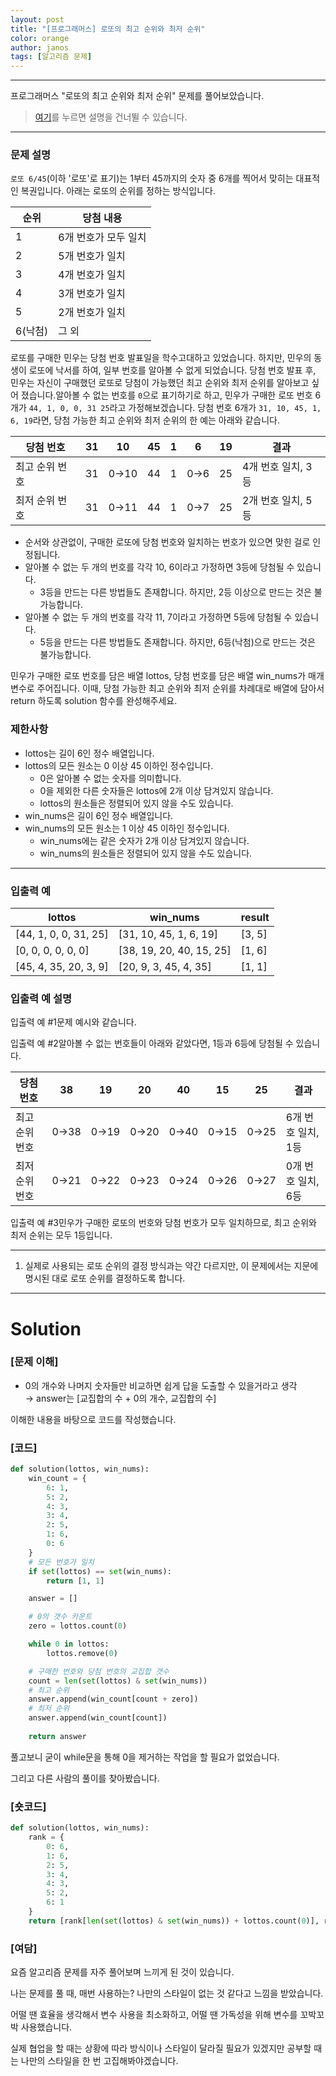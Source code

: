 ```yaml
---
layout: post
title: "[프로그래머스] 로또의 최고 순위와 최저 순위"
color: orange
author: janos
tags: [알고리즘 문제]
---
```


---

프로그래머스 "로또의 최고 순위와 최저 순위" 문제를 풀어보았습니다.

> [여기](#solution)를 누르면 설명을 건너뛸 수 있습니다.

---

### **문제 설명**

`로또 6/45`(이하 '로또'로 표기)는 1부터 45까지의 숫자 중 6개를 찍어서 맞히는 대표적인 복권입니다. 아래는 로또의 순위를 정하는 방식입니다.

| 순위 | 당첨 내용 |
| ------ | --------- |
|1 | 6개 번호가 모두 일치|
|2 | 5개 번호가 일치|
|3 | 4개 번호가 일치|
|4 | 3개 번호가 일치|
|5 | 2개 번호가 일치|
|6(낙첨) | 그 외|

로또를 구매한 민우는 당첨 번호 발표일을 학수고대하고 있었습니다. 하지만, 민우의 동생이 로또에 낙서를 하여, 일부 번호를 알아볼 수 없게 되었습니다. 당첨 번호 발표 후, 민우는 자신이 구매했던 로또로 당첨이 가능했던 최고 순위와 최저 순위를 알아보고 싶어 졌습니다.알아볼 수 없는 번호를 `0`으로 표기하기로 하고, 민우가 구매한 로또 번호 6개가 `44, 1, 0, 0, 31 25`라고 가정해보겠습니다. 당첨 번호 6개가 `31, 10, 45, 1, 6, 19`라면, 당첨 가능한 최고 순위와 최저 순위의 한 예는 아래와 같습니다.

|당첨 번호|	31|	10|	45|	1|	6|	19|	결과|
|---------|-------|----|---|---|----|-----|-----|
|최고 순위 번호|	31|	0→10|	44|	1|	0→6|	25|	4개 번호 일치, 3등|
|최저 순위 번호|	31|	0→11|	44|	1|	0→7|	25|	2개 번호 일치, 5등|

- 순서와 상관없이, 구매한 로또에 당첨 번호와 일치하는 번호가 있으면 맞힌 걸로 인정됩니다.
- 알아볼 수 없는 두 개의 번호를 각각 10, 6이라고 가정하면 3등에 당첨될 수 있습니다.
    - 3등을 만드는 다른 방법들도 존재합니다. 하지만, 2등 이상으로 만드는 것은 불가능합니다.
- 알아볼 수 없는 두 개의 번호를 각각 11, 7이라고 가정하면 5등에 당첨될 수 있습니다.
    - 5등을 만드는 다른 방법들도 존재합니다. 하지만, 6등(낙첨)으로 만드는 것은 불가능합니다.

민우가 구매한 로또 번호를 담은 배열 lottos, 당첨 번호를 담은 배열 win_nums가 매개변수로 주어집니다. 이때, 당첨 가능한 최고 순위와 최저 순위를 차례대로 배열에 담아서 return 하도록 solution 함수를 완성해주세요.

### 제한사항

- lottos는 길이 6인 정수 배열입니다.
- lottos의 모든 원소는 0 이상 45 이하인 정수입니다.
    - 0은 알아볼 수 없는 숫자를 의미합니다.
    - 0을 제외한 다른 숫자들은 lottos에 2개 이상 담겨있지 않습니다.
    - lottos의 원소들은 정렬되어 있지 않을 수도 있습니다.
- win_nums은 길이 6인 정수 배열입니다.
- win_nums의 모든 원소는 1 이상 45 이하인 정수입니다.
    - win_nums에는 같은 숫자가 2개 이상 담겨있지 않습니다.
    - win_nums의 원소들은 정렬되어 있지 않을 수도 있습니다.

---

### 입출력 예

|lottos|	win_nums|	result|
|------|----------|-------|
|[44, 1, 0, 0, 31, 25]|	[31, 10, 45, 1, 6, 19]|	[3, 5]|
|[0, 0, 0, 0, 0, 0]|	[38, 19, 20, 40, 15, 25]|	[1, 6]|
|[45, 4, 35, 20, 3, 9]|	[20, 9, 3, 45, 4, 35]|	[1, 1]|

### 입출력 예 설명

입출력 예 #1문제 예시와 같습니다.

입출력 예 #2알아볼 수 없는 번호들이 아래와 같았다면, 1등과 6등에 당첨될 수 있습니다.

|당첨 번호|	38|	19|	20|	40|	15|	25|	결과|
|----------|-----|-----|----|----|---|----|-----|
|최고 순위 번호|	0→38|	0→19|	0→20|	0→40|	0→15|	0→25|	6개 번호 일치, 1등|
|최저 순위 번호|	0→21|	0→22|	0→23|	0→24|	0→26|	0→27|	0개 번호 일치, 6등|

입출력 예 #3민우가 구매한 로또의 번호와 당첨 번호가 모두 일치하므로, 최고 순위와 최저 순위는 모두 1등입니다.

---

1. 실제로 사용되는 로또 순위의 결정 방식과는 약간 다르지만, 이 문제에서는 지문에 명시된 대로 로또 순위를 결정하도록 합니다.

---

# Solution

### [문제 이해]

- 0의 개수와 나머지 숫자들만 비교하면 쉽게 답을 도출할 수 있을거라고 생각  
→ answer는 [교집합의 수 + 0의 개수, 교집합의 수]

이해한 내용을 바탕으로 코드를 작성했습니다.

### [코드]

```python
def solution(lottos, win_nums):
    win_count = {
        6: 1,
        5: 2,
        4: 3,
        3: 4,
        2: 5,
        1: 6,
        0: 6
    }
    # 모든 번호가 일치
    if set(lottos) == set(win_nums):
        return [1, 1]

    answer = []

    # 0의 갯수 카운트
    zero = lottos.count(0)

    while 0 in lottos:
        lottos.remove(0)

    # 구매한 번호와 당첨 번호의 교집합 갯수
    count = len(set(lottos) & set(win_nums))
    # 최고 순위
    answer.append(win_count[count + zero])
    # 최저 순위
    answer.append(win_count[count])
    
    return answer
```

풀고보니 굳이 while문을 통해 0을 제거하는 작업을 할 필요가 없었습니다.

그리고 다른 사람의 풀이를 찾아봤습니다.

### [숏코드]

```python
def solution(lottos, win_nums):
    rank = {
        0: 6,
        1: 6,
        2: 5,
        3: 4,
        4: 3,
        5: 2,
        6: 1
    }
    return [rank[len(set(lottos) & set(win_nums)) + lottos.count(0)], rank[len(set(lottos) & set(win_nums))]]
```

### [여담]

요즘 알고리즘 문제를 자주 풀어보며 느끼게 된 것이 있습니다.

나는 문제를 풀 때, 매번 사용하는? 나만의 스타일이 없는 것 같다고 느낌을 받았습니다.

어떨 땐 효율을 생각해서 변수 사용을 최소화하고, 어떨 땐 가독성을 위해 변수를 꼬박꼬박 사용했습니다.

실제 협업을 할 때는 상황에 따라 방식이나 스타일이 달라질 필요가 있겠지만 공부할 때는 나만의 스타일을 한 번 고집해봐야겠습니다.